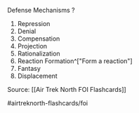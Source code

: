 Defense Mechanisms
?
1. Repression
2. Denial
3. Compensation
4. Projection
5. Rationalization
6. Reaction Formation^["Form a reaction"]
7. Fantasy
8. Displacement
<!--SR:!2022-10-02,1,190-->

Source: [[Air Trek North FOI Flashcards]]

#airtreknorth-flashcards/foi